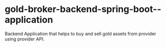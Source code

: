 # gold-broker-backend-spring-boot--application
Backend Application that helps to buy and sell gold assets from provider using provider API.
